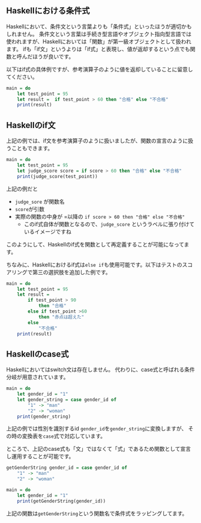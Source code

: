 




## Haskellにおける条件式


Haskellにおいて、条件文という言葉よりも「条件式」といったほうが適切かもしれません。
条件文という言葉は手続き型言語やオブジェクト指向型言語では使われますが、Haskellにおいては「関数」が第一級オブジェクトとして扱われます。
ifも「if文」というよりは「if式」と表現し、値が返却するという点でも関数と呼んだほうが良いです。

以下はif式の具体例ですが、参考演算子のように値を返却していることに留意してください。

```hs
main = do
    let test_point = 95
    let result =  if test_point > 60 then "合格" else "不合格"
    print(result)
```


## Haskellのif文


上記の例では、if文を参考演算子のように扱いましたが、関数の宣言のように扱うこともできます。

```hs
main = do
    let test_point = 95
    let judge_score score = if score > 60 then "合格" else "不合格"
    print(judge_score(test_point))
```

上記の例だと

- `judge_sore` が関数名
- `score`が引数
- 実際の関数の中身が =以降の `if score > 60 then "合格" else "不合格"` 
    - このif式自体が関数となるので、`judge_score` というラベルに張り付けているイメージですね

このようにして、Haskellのif式を関数として再定義することが可能になってます。


ちなみに、Haskellにおけるif式は`else if`も使用可能です。以下はテストのスコアリングで第三の選択肢を追加した例です。

```hs
main = do
    let test_point = 95
    let result =  
        if test_point > 90 
            then "合格" 
        else if test_point >60
            then "赤点は超えた"
        else 
            "不合格"
    print(result)
```



## Haskellのcase式


Haskellにおいてはswitch文は存在しません。
代わりに、case式と呼ばれる条件分岐が用意されています。


```hs
main = do
    let gender_id = "1"
    let gender_string = case gender_id of
        "1" -> "man"
        "2" -> "woman"
    print(gender_string) 
```

上記の例では性別を識別するid `gender_id`を`gender_string`に変換しますが、
その時の変換表を`case`式で対応しています。

ところで、上記のcase式も「文」ではなくて「式」であるため関数として宣言し運用することが可能です。


```hs
getGenderString gender_id = case gender_id of
    "1" -> "man"
    "2" -> "woman"

main = do
    let gender_id = "1"
    print(getGenderString(gender_id)) 
```

上記の関数は`getGenderString`という関数名で条件式をラッピングしてます。















